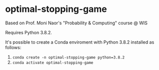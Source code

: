# optimal-stopping-game
Based on Prof. Moni Naor's "Probability &amp; Computing" course @ WIS

Requires Python 3.8.2. 

It's possible to create a Conda enviroment with Python 3.8.2 installed as follows:
1. `conda create -n optimal-stopping-game python=3.8.2`
2. `conda activate optimal-stopping-game`
